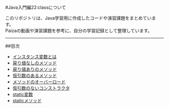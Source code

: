 #Java入門編22:classについて

このリポジトリは、Java学習用に作成したコードや演習課題をまとめています。  
Paizaの動画や演習課題を参考に、自分の学習記録として整理しています。

---

##目次
- [インスタンス変数とは](#インスタンス変数とは)
- [戻り値なしのメソッド](#戻り値なしのメソッド)
- [戻り値ありのメソッド](#戻り値ありのメソッド)
- [仮引数のあるメソッド](#仮引数のあるメソッド)
- [メソッドのオーバーロード](#メソッドのオーバーロード)
- [仮引数のないコンストラクタ](#仮引数のないコンストラクタ)
- [static変数](#static変数)
- [staticメソッド](#staticメソッド)
